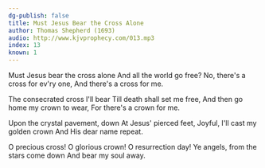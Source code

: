 ```yaml
---
dg-publish: false
title: Must Jesus Bear the Cross Alone
author: Thomas Shepherd (1693)
audio: http://www.kjvprophecy.com/013.mp3
index: 13
known: 1
---
```


Must Jesus bear the cross alone
And all the world go free?
No, there's a cross for ev'ry one,
And there's a cross for me.

The consecrated cross I'll bear
Till death shall set me free,
And then go home my crown to wear,
For there's a crown for me.

Upon the crystal pavement, down
At Jesus' pierced feet,
Joyful, I'll cast my golden crown
And His dear name repeat.

O precious cross! O glorious crown!
O resurrection day!
Ye angels, from the stars come down
And bear my soul away.